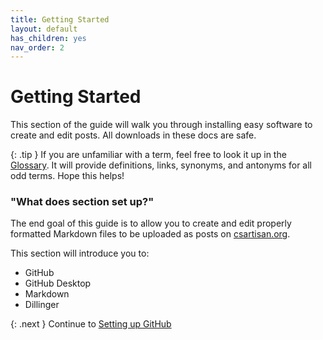 ```yaml
---
title: Getting Started
layout: default
has_children: yes
nav_order: 2
---
```


# Getting Started

This section of the guide will walk you through installing easy software to create and edit posts. All downloads in these docs are safe. 

{: .tip }
If you are unfamiliar with a term, feel free to look it up in the [Glossary](/docs/glossary/). It will provide definitions, links, synonyms, and antonyms for all odd terms. Hope this helps!

### "What does section set up?"
The end goal of this guide is to allow you to create and edit properly formatted Markdown files to be uploaded as posts on [csartisan.org](https://csartisan.org).

This section will introduce you to:

- GitHub
- GitHub Desktop
- Markdown
- Dillinger

{: .next } 
Continue to [Setting up GitHub](github)